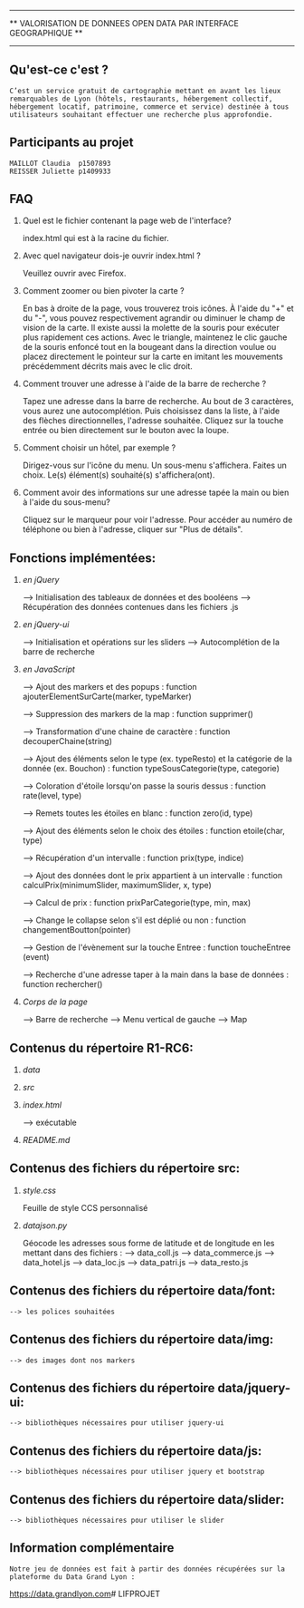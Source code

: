 ********************************************************************************
  **		VALORISATION DE DONNEES OPEN DATA PAR INTERFACE GEOGRAPHIQUE	**
********************************************************************************

**Qu'est-ce c'est ?**
--------------------

	C’est un service gratuit de cartographie mettant en avant les lieux remarquables de Lyon (hôtels, restaurants, hébergement collectif, hébergement locatif, patrimoine, commerce et service) destinée à tous utilisateurs souhaitant effectuer une recherche plus approfondie.

**Participants au projet**
---------------------------
	MAILLOT Claudia  p1507893
	REISSER Juliette p1409933

**FAQ**
-------
1. Quel est le fichier contenant la page web de l'interface?

	index.html qui est à la racine du fichier.

2. Avec quel navigateur dois-je ouvrir index.html ?

	Veuillez ouvrir avec Firefox.

3. Comment zoomer ou bien pivoter la carte ?

	En bas à droite de la page, vous trouverez trois icônes.
	À l'aide du "+" et du "-", vous pouvez respectivement agrandir ou diminuer le champ de vision de la carte. Il existe aussi la molette de la souris pour exécuter plus rapidement ces actions.
	Avec le triangle, maintenez le clic gauche de la souris enfoncé tout en la bougeant dans la direction voulue ou placez directement le pointeur sur la carte en imitant les mouvements précédemment décrits mais avec le clic droit.

4. Comment trouver une adresse à l'aide de la barre de recherche ?

	Tapez une adresse dans la barre de recherche. Au bout de 3 caractères, vous aurez une autocomplétion.
	Puis choisissez dans la liste, à l'aide des flèches directionnelles, l'adresse souhaitée.
	Cliquez sur la touche entrée ou bien directement sur le bouton avec la loupe.

5. Comment choisir un hôtel, par exemple ?

	Dirigez-vous sur l'icône du menu. Un sous-menu s'affichera.
	Faites un choix. Le(s) élément(s) souhaité(s) s'affichera(ont).

6. Comment avoir des informations sur une adresse tapée la main ou bien à l'aide du sous-menu?

	Cliquez sur le marqueur pour voir l'adresse.
	Pour accéder au numéro de téléphone ou bien à l'adresse, cliquer sur "Plus de détails".

**Fonctions implémentées:**
---------------------------
1. *en jQuery*

	--> Initialisation des tableaux de données et des booléens
	--> Récupération des données contenues dans les fichiers .js

2. *en jQuery-ui*

	--> Initialisation et opérations sur les sliders
	--> Autocomplétion de la barre de recherche

3. *en JavaScript*

	--> Ajout des markers et des popups : function ajouterElementSurCarte(marker, typeMarker)

	--> Suppression des markers de la map : function supprimer()

	--> Transformation d'une chaine de caractère : function decouperChaine(string)

	--> Ajout des éléments selon le type (ex. typeResto) et la catégorie de la donnée (ex. Bouchon) : function typeSousCategorie(type, categorie)

	--> Coloration d'étoile lorsqu'on passe la souris dessus : function rate(level, type)

	--> Remets toutes les étoiles en blanc : function zero(id, type)

	--> Ajout des éléments selon le choix des étoiles : function etoile(char, type)

	--> Récupération d'un intervalle : function prix(type, indice)

	--> Ajout des données dont le prix appartient à un intervalle : function calculPrix(minimumSlider, maximumSlider, x, type)

	--> Calcul de prix : function prixParCategorie(type, min, max)

	--> Change le collapse selon s'il est déplié ou non : function changementBoutton(pointer)

	--> Gestion de l'évènement sur la touche Entree : function toucheEntree (event)

	--> Recherche d'une adresse taper à la main dans la base de données : function rechercher()

4. *Corps de la page*

	--> Barre de recherche
	--> Menu vertical de gauche
	--> Map

**Contenus du répertoire R1-RC6:**
----------------------------------

1. *data*

2. *src*

3. *index.html*

	--> exécutable

4. *README.md*

**Contenus des fichiers du répertoire src:**
--------------------------------------------

1. *style.css*

	Feuille de style CCS personnalisé

2. *datajson.py*

	Géocode les adresses sous forme de latitude et de longitude en les mettant dans des fichiers :
		--> data_coll.js
		--> data_commerce.js
		--> data_hotel.js
		--> data_loc.js
		--> data_patri.js
		--> data_resto.js

**Contenus des fichiers du répertoire data/font:**
--------------------------------------------------

	--> les polices souhaitées

**Contenus des fichiers du répertoire data/img:**
-------------------------------------------------

	--> des images dont nos markers

**Contenus des fichiers du répertoire data/jquery-ui:**
-------------------------------------------------------

	--> bibliothèques nécessaires pour utiliser jquery-ui

**Contenus des fichiers du répertoire data/js:**
------------------------------------------------

	--> bibliothèques nécessaires pour utiliser jquery et bootstrap

**Contenus des fichiers du répertoire data/slider:**
----------------------------------------------------

	--> bibliothèques nécessaires pour utiliser le slider

**Information complémentaire**
--------------------------------

	Notre jeu de données est fait à partir des données récupérées sur la plateforme du Data Grand Lyon :
<https://data.grandlyon.com># LIFPROJET
